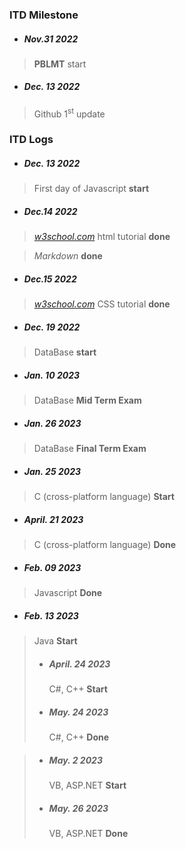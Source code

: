 ### ITD Milestone

* ##### Nov.31 2022

> **PBLMT** start

* ##### Dec. 13 2022
>   Github 1<sup>st</sup> update 

### ITD Logs

* ##### Dec. 13 2022
>   First day of Javascript **start**

* ##### Dec.14 2022
>   *[w3school.com](https://www.w3school.com)* html tutorial **done**

>   *Markdown* **done**

* ##### Dec.15 2022
>   *[w3school.com](https://www.w3school.com)* CSS tutorial **done**

* ##### Dec. 19 2022
>   DataBase **start**
* ##### Jan. 10 2023
>   DataBase **Mid Term Exam**
* ##### Jan. 26 2023
>   DataBase **Final Term Exam**
>
* ##### Jan. 25 2023
>   C (cross-platform language) **Start**
>
* ##### April. 21 2023
>   C (cross-platform language) **Done**
>
* ##### Feb. 09 2023
>   Javascript **Done**
>
* ##### Feb. 13 2023
>   Java **Start**
>
>* ##### April. 24 2023
>   C#, C++ **Start**
>
>* ##### May. 24 2023
>   C#, C++ **Done**

>* ##### May. 2 2023
>   VB, ASP.NET **Start**
>   
>* ##### May. 26 2023
>   VB, ASP.NET **Done**
>
>
>
>
>
>
>
>
>
>
>
>
>
>
>
>
>
>
>
>
>
>
>
>
>

>
>
>
>
>
>
>
>
>
>
